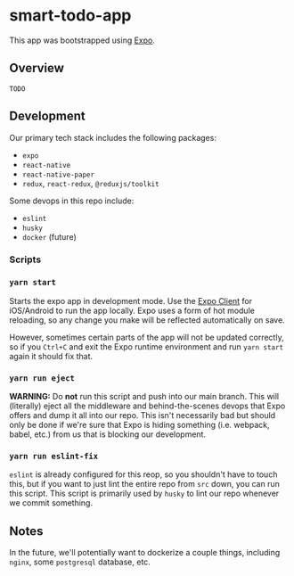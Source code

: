 # smart-todo-app
This app was bootstrapped using [Expo](https://expo.io/).

## Overview
`TODO`

## Development
Our primary tech stack includes the following packages:
- `expo`
- `react-native`
- `react-native-paper`
- `redux`, `react-redux`, `@reduxjs/toolkit`

Some devops in this repo include:
- `eslint`
- `husky`
- `docker` (future)

### Scripts
### `yarn start`
Starts the expo app in development mode. Use the [Expo Client](https://expo.io/tools#client) for iOS/Android to run the app locally. Expo uses a form of hot module reloading, so any change you make will be reflected automatically on save.

However, sometimes certain parts of the app will not be updated correctly, so if you `Ctrl+C` and exit the Expo runtime environment and run `yarn start` again it should fix that.

### `yarn run eject`
**WARNING:** Do **not** run this script and push into our main branch. This will (literally) eject all the middleware and behind-the-scenes devops that Expo offers and dump it all into our repo. This isn't necessarily bad but should only be done if we're sure that Expo is hiding something (i.e. webpack, babel, etc.) from us that is blocking our development.

### `yarn run eslint-fix`
`eslint` is already configured for this reop, so you shouldn't have to touch this, but if you want to just lint the entire repo from `src` down, you can run this script. This script is primarily used by `husky` to lint our repo whenever we commit something.

## Notes
In the future, we'll potentially want to dockerize a couple things, including `nginx`, some `postgresql` database, etc.